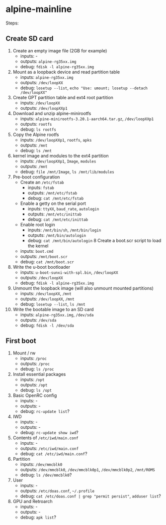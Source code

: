 # alpine-mainline

Steps:

## Create SD card

1. Create an empty image file (2GB for example)
    - inputs: -
    - outputs: `alpine-rg35xx.img`
    - debug: `fdisk -l alpine-rg35xx.img`
2. Mount as a loopback device and read partition table
    - inputs: `alpine-rg35xx.img`
    - outputs: `/dev/loopXX`
    - debug: `losetup --list`, `echo "Use: umount; losetup --detach /dev/loopXX"`
3. Create GPT partition table and ext4 root partition
    - inputs: `/dev/loopXX`
    - outputs: `/dev/loopXXp1`
4. Download and unzip alpine-minirootfs
    - inputs: `alpine-minirootfs-3.20.1-aarch64.tar.gz`, `/dev/loopXXp1`
    - outputs: `rootfs`
    - debug: `ls rootfs`
5. Copy the Alpine rootfs
    - inputs: `/dev/loopXXp1`, `rootfs`, `apks`
    - outputs: `/mnt`
    - debug: `ls /mnt`
6. kernel image and modules to the ext4 partition
    - inputs: `/dev/loopXXp1`, `Image`, `modules`
    - outputs: `/mnt`
    - debug: `file /mnt/Image`, `ls /mnt/lib/modules`
7. Pre-boot configuration
    - Create an `/etc/fstab`
        - inputs: `fstab`
        - outputs: `/mnt/etc/fstab`
        - debug: `cat /mnt/etc/fstab`
    - Enable a getty on the serial port
        - inputs: `ttyXX`, `baud_rate`, `autologin`
        - outputs: `/mnt/etc/inittab`
        - debug: `cat /mnt/etc/inittab`
    - Enable root login
        - inputs: `/mnt/bin/sh`, `/mnt/bin/login`
        - outputs: `/mnt/bin/autologin`
        - debug: `cat /mnt/bin/autologin`
8 Create a boot.scr script to load the kernel
    - inputs: `boot.cmd`
    - outputs: `/mnt/boot.scr`
    - debug: `cat /mnt/boot.scr`
9. Write the u-boot bootloader
    - inputs: `u-boot-sunxi-with-spl.bin`, `/dev/loopXX`
    - outputs: `/dev/loopXX`
    - debug: `fdisk -l alpine-rg35xx.img`
10. Unmount the loopback image (will also unmount mounted partitions)
    - inputs: `/dev/loopXX`, `/mnt`
    - outputs: `/dev/loopXX`, `/mnt`
    - debug: `losetup --list`, `ls /mnt`
11. Write the bootable image to an SD card
    - inputs: `alpine-rg35xx.img`, `/dev/sda`
    - outputs: `/dev/sda`
    - debug: `fdisk -l /dev/sda`

## First boot

1. Mount / rw
    - inputs: `/proc`
    - outputs: `/proc`
    - debug: `ls /proc`
2. Install essential packages
    - inputs: `/opt`
    - outputs: `/opt`
    - debug: `ls /opt`
3. Basic OpenRC config
    - inputs: -
    - outputs: -
    - debug: `rc-update list`?
4. IWD
    - inputs: -
    - outputs: -
    - debug: `rc-update show iwd`?
5. Contents of `/etc/iwd/main.conf`
    - inputs: -
    - outputs: `/etc/iwd/main.conf`
    - debug: `cat /etc/iwd/main.conf`?
6. Partition
    - inputs: `/dev/mmcblk0`
    - outputs: `/dev/mmcblk0`, `/dev/mmcblk0p1`, `/dev/mmcblk0p2`, `/mnt/ROMS`
    - debug: `ls /dev/mmcblk0`?
7. User
    - inputs: -
    - outputs: `/etc/doas.conf`, `~/.profile`
    - debug: `cat /etc/doas.conf | grep "permit persist"`, `adduser list`?
8. GPU and Retroarch
    - inputs: -
    - outputs: -
    - debug: `apk list`?
